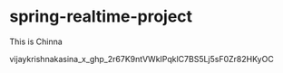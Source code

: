 # spring-realtime-project
This is Chinna


vijaykrishnakasina_x_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
